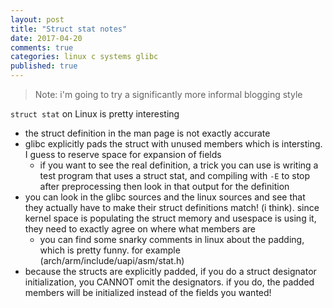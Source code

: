 ```yaml
---
layout: post
title: "Struct stat notes"
date: 2017-04-20
comments: true
categories: linux c systems glibc
published: true
---
```


> Note: i'm going to try a significantly more informal blogging style

`struct stat` on Linux is pretty interesting

- the struct definition in the man page is not exactly accurate
- glibc explicitly pads the struct with unused members which is intersting. I guess to reserve space for expansion of fields
  - if you want to see the real definition, a trick you can use is writing a test program that uses a struct stat, and compiling with `-E` to stop after preprocessing then look in that output for the definition
- you can look in the glibc sources and the linux sources and see that they actually have to make their struct definitions match! (i think). since kernel space is populating the struct memory and usespace is using it, they need to exactly agree on where what members are
  - you can find some snarky comments in linux about the padding, which is pretty funny. for example (arch/arm/include/uapi/asm/stat.h)
- because the structs are explicitly padded, if you do a struct designator initialization, you CANNOT omit the designators. if you do, the padded members will be initialized instead of the fields you wanted!
